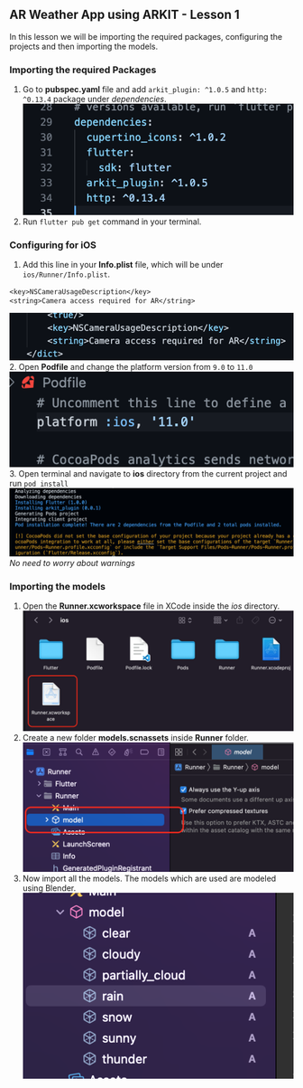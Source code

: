 ## AR Weather App using ARKIT - Lesson 1

In this lesson we will be importing the required packages, configuring the projects and then importing the models.

### Importing the required Packages
1. Go to **pubspec.yaml** file and add `arkit_plugin: ^1.0.5` and `http: ^0.13.4` package under *dependencies*.
![](../assets/images/1.png)
2. Run `flutter pub get` command in your terminal.

### Configuring for iOS
1. Add this line in your **Info.plist** file, which will be under `ios/Runner/Info.plist`.
```
<key>NSCameraUsageDescription</key>
<string>Camera access required for AR</string>
```
![](../assets/images/2.png)
2. Open **Podfile** and change the platform version from `9.0` to `11.0`
![](../assets/images/3.png)
3. Open terminal and navigate to **ios** directory from the current project and run `pod install`
![](../assets/images/4.png)
*No need to worry about warnings*

### Importing the models
1. Open the **Runner.xcworkspace** file in XCode inside the *ios* directory.
![](../assets/images/5.png)
2. Create a new folder **models.scnassets** inside **Runner** folder.
![](../assets/images/6.png)
3. Now import all the models. The models which are used are modeled using Blender.
![](../assets/images/12.png)

